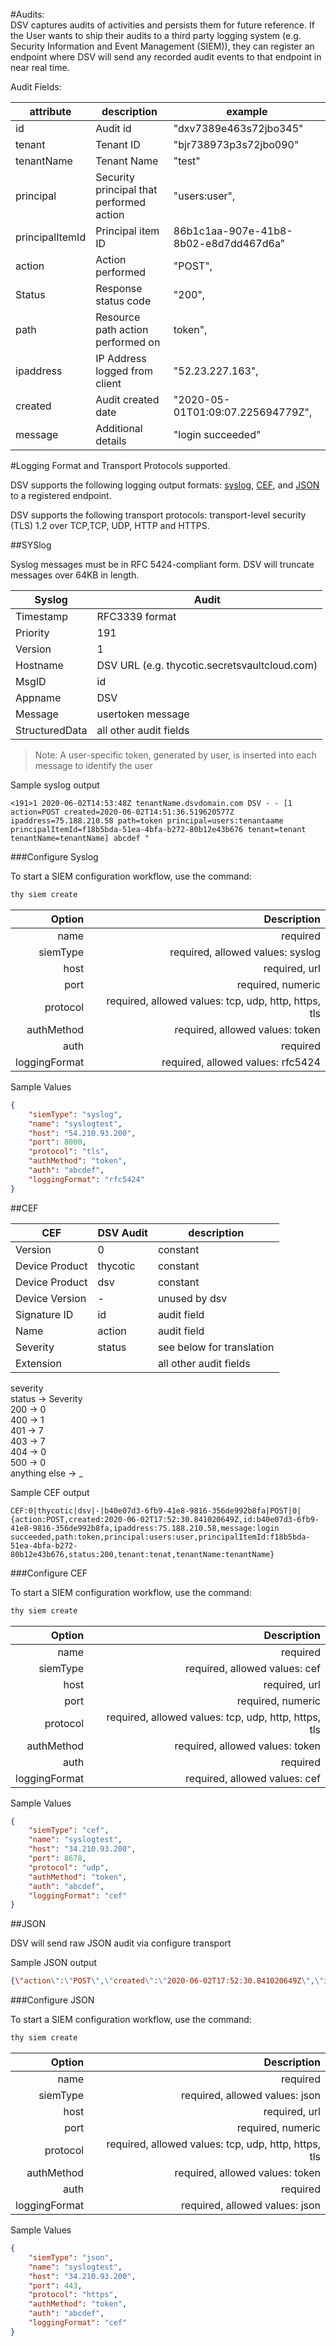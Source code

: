 [title]: # (SIEM Integrations)
[tags]: # (DevOps Secrets Vault,DSV,)
[priority]: # (8000)

#Audits:  
DSV captures audits of activities and persists them for future reference. If the User wants to ship their audits to a third party logging system (e.g. Security Information and Event Management (SIEM)), they can register an endpoint where DSV will send any recorded audit events to that endpoint in near real time.  

Audit Fields: 

attribute  | description | example 
------------ | ------------- |------------
id | Audit id | "dxv7389e463s72jbo345"
tenant | Tenant ID | "bjr738973p3s72jbo090"
tenantName | Tenant Name | "test"
principal  | Security principal that performed action | "users:user",
principalItemId | Principal item ID | 86b1c1aa-907e-41b8-8b02-e8d7dd467d6a"
action | Action performed  | "POST",
Status | Response status code  | "200",
path | Resource path action performed on  | token",
ipaddress  | IP Address logged from client  | "52.23.227.163",
created | Audit created date  | "2020-05-01T01:09:07.225694779Z",
message |  Additional details | "login succeeded"


#Logging Format and Transport Protocols supported.

DSV supports the following logging output formats: [syslog](https://tools.ietf.org/html/rfc5424),  [CEF](https://kc.mcafee.com/resources/sites/MCAFEE/content/live/CORP_KNOWLEDGEBASE/78000/KB78712/en_US/CEF_White_Paper_20100722.pdf), and [JSON](https://tools.ietf.org/html/rfc7159) to a registered endpoint.

DSV supports the following transport protocols: transport-level security (TLS) 1.2 over TCP,TCP, UDP, HTTP and HTTPS.

##SYSlog

Syslog messages must be in RFC 5424-compliant form. DSV will truncate messages over 64KB in length.
  
Syslog | Audit
-------|--------
Timestamp | RFC3339 format
Priority | 191
Version | 1
Hostname | DSV URL (e.g. thycotic.secretsvaultcloud.com)
MsgID |id
Appname|DSV
Message | usertoken message
StructuredData | all other audit fields 

> Note:   A user-specific token, generated by user, is inserted into each message to identify the user

Sample syslog output

```
<191>1 2020-06-02T14:53:48Z tenantName.dsvdomain.com DSV - - [1 action=POST created=2020-06-02T14:51:36.519620577Z ipaddress=75.188.210.58 path=token principal=users:tenantaame principalItemId=f18b5bda-51ea-4bfa-b272-80b12e43b676 tenant=tenant tenantName=tenantName] abcdef "
```
###Configure Syslog 
 
To start a SIEM configuration workflow, use the command:

```bash
thy siem create
```

| Option | Description |
| ------:| -----------:|
name |        required   | 
siemType |       required, allowed values: syslog   |
host |         required, url   |
port |          required, numeric    | 
protocol  |     required, allowed values: tcp, udp, http, https, tls      |
authMethod |    required, allowed values: token   
auth |       required   |
loggingFormat |  required, allowed values: rfc5424   | 

Sample Values 

```json
{
	"siemType": "syslog",
	"name": "syslogtest",
	"host": "54.210.93.200",
	"port": 8000,
	"protocol": "tls",
	"authMethod": "token",
	"auth": "abcdef",
	"loggingFormat": "rfc5424"
}

```

##CEF

CEF | DSV Audit   | description   
-------|------ |-----------
Version | 0  | constant 
Device Product |  thycotic  | constant
Device Product | dsv  | constant
Device Version | - | unused by dsv
Signature ID | id | audit field
Name | action | audit field
Severity | status |  see below for translation 
Extension| | all other audit fields
              
severity        
 status -> Severity  
 200 -> 0    
 400 -> 1        
 401 -> 7        
 403 -> 7        
 404 -> 0               
 500 -> 0        
 anything else -> _   


Sample CEF output
```
CEF:0|thycotic|dsv|-|b40e07d3-6fb9-41e8-9816-356de992b8fa|POST|0|{action:POST,created:2020-06-02T17:52:30.841020649Z,id:b40e07d3-6fb9-41e8-9816-356de992b8fa,ipaddress:75.188.210.58,message:login succeeded,path:token,principal:users:user,principalItemId:f18b5bda-51ea-4bfa-b272-80b12e43b676,status:200,tenant:tenat,tenantName:tenantName}
```   

###Configure CEF 

To start a SIEM configuration workflow, use the command:
 
```bash
thy siem create
```

| Option | Description |
| ------:| -----------:|
name |        required   | 
siemType |       required, allowed values: cef   |
host |         required, url   |
port |          required, numeric    | 
protocol  |     required, allowed values: tcp, udp, http, https, tls      |
authMethod |    required, allowed values: token   
auth |       required   |
loggingFormat |  required, allowed values: cef   |

Sample Values 

```json
{
	"siemType": "cef",
	"name": "syslogtest",
	"host": "34.210.93.200",
	"port": 8678,
	"protocol": "udp",
	"authMethod": "token",
	"auth": "abcdef",
	"loggingFormat": "cef"
}

```

##JSON

DSV will send raw JSON audit via configure transport 

Sample JSON output

```json
{\"action\":\"POST\",\"created\":\"2020-06-02T17:52:30.841020649Z\",\"id\":\"b40e07d3-6fb9-41e8-9816-356de992b8fa\",\"ipaddress\":\"75.188.210.58\",\"message\":\"login succeeded\",\"path\":\"token\",\"principal\":\"users:user\",\"principalItemId\":\"f18b5bda-51ea-4bfa-b272-80b12e43b676\",\"status\":\"\",\"tenant\":\"tenat\",\"tenantName\":\"tenantName\"}
```
###Configure JSON

To start a SIEM configuration workflow, use the command:
 
```bash
thy siem create
```

| Option | Description |
| ------:| -----------:|
name |        required   | 
siemType |       required, allowed values: json   |
host |         required, url   |
port |          required, numeric    | 
protocol  |     required, allowed values: tcp, udp, http, https, tls      |
authMethod |    required, allowed values: token   
auth |       required   |
loggingFormat |  required, allowed values: json   |

Sample Values 

```json
{
	"siemType": "json",
	"name": "syslogtest",
	"host": "34.210.93.200",
	"port": 443,
	"protocol": "https",
	"authMethod": "token",
	"auth": "abcdef",
	"loggingFormat": "cef"
}

```




